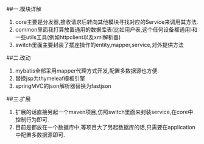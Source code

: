##一.模块详解

1. core主要是分发器,接收请求后转向其他模块寻找对应的Service来调用其方法.
2. common里面我打算放置通用的数据库表(比如用户表,这个任何设备都通用)和一些utils工具(例如httpclient以及xml解析器)
3. switch里面主要封装了插座操作的entity,mapper,service,对外提供方法

##二.改动

1. mybatis全部采用mapper代理方式开发,配置多数据源也方便.
2. 替换jsp为thymeleaf模板引擎
3. springMVC的json解析器替换为fastjson

##三.扩展

1. 扩展的话直接另起一个maven项目,仿照switch里面来封装service,在core中控制行为即可.
2. 目前是都放在一个数据库中,等项目大了另起数据库的话,只需要在application中配置多数据源即可.